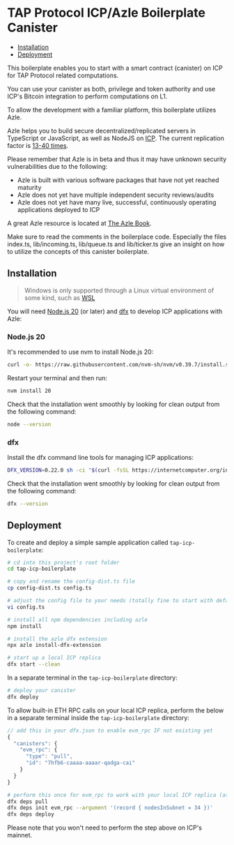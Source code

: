 # TAP Protocol ICP/Azle Boilerplate Canister

-   [Installation](#installation)
-   [Deployment](#deployment)

This boilerplate enables you to start with a smart contract (canister) on ICP for TAP Protocol related computations.

You can use your canister as both, privilege and token authority and use ICP's Bitcoin integration to perform computations on L1.

To allow the development with a familiar platform, this boilerplate utilizes Azle.

Azle helps you to build secure decentralized/replicated servers in TypeScript or JavaScript, as well as NodeJS on [ICP](https://internetcomputer.org/). The current replication factor is [13-40 times](https://dashboard.internetcomputer.org/subnets).

Please remember that Azle is in beta and thus it may have unknown security vulnerabilities due to the following:

-   Azle is built with various software packages that have not yet reached maturity
-   Azle does not yet have multiple independent security reviews/audits
-   Azle does not yet have many live, successful, continuously operating applications deployed to ICP

A great Azle resource is located at [The Azle Book](https://demergent-labs.github.io/azle/the_azle_book.html).

Make sure to read the comments in the boilerplace code. Especially the files index.ts, lib/incoming.ts, lib/queue.ts and lib/ticker.ts give an insight on how to utilize the concepts of this canister boilerplate.

## Installation

> Windows is only supported through a Linux virtual environment of some kind, such as [WSL](https://learn.microsoft.com/en-us/windows/wsl/install)

You will need [Node.js 20](#nodejs-20) (or later) and [dfx](#dfx) to develop ICP applications with Azle:

### Node.js 20

It's recommended to use nvm to install Node.js 20:

```bash
curl -o- https://raw.githubusercontent.com/nvm-sh/nvm/v0.39.7/install.sh | bash
```

Restart your terminal and then run:

```bash
nvm install 20
```

Check that the installation went smoothly by looking for clean output from the following command:

```bash
node --version
```

### dfx

Install the dfx command line tools for managing ICP applications:

```bash
DFX_VERSION=0.22.0 sh -ci "$(curl -fsSL https://internetcomputer.org/install.sh)"
```

Check that the installation went smoothly by looking for clean output from the following command:

```bash
dfx --version
```

## Deployment

To create and deploy a simple sample application called `tap-icp-boilerplate`:

```bash
# cd into this project's root folder
cd tap-icp-boilerplate
```

```bash
# copy and rename the config-dist.ts file
cp config-dist.ts config.ts
```

```bash
# adjust the config file to your needs (totally fine to start with default setup)
vi config.ts
```

```bash
# install all npm dependencies including azle
npm install
```

```bash
# install the azle dfx extension
npx azle install-dfx-extension
```

```bash
# start up a local ICP replica
dfx start --clean
```

In a separate terminal in the `tap-icp-boilerplate` directory:

```bash
# deploy your canister
dfx deploy
```

To allow built-in ETH RPC calls on your local ICP replica, perform the below in a separate terminal inside the `tap-icp-boilerplate` directory:

```javascript
// add this in your dfx.json to enable evm_rpc IF not existing yet
{
  "canisters": {
    "evm_rpc": {
      "type": "pull",
      "id": "7hfb6-caaaa-aaaar-qadga-cai"
    }
  }
}

```

```bash
# perform this once for evm_rpc to work with your local ICP replica (assuming dfx start above has been done already)
dfx deps pull
dfx deps init evm_rpc --argument '(record { nodesInSubnet = 34 })'
dfx deps deploy
```

Please note that you won't need to perform the step above on ICP's mainnet.
